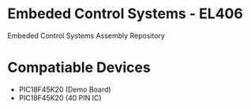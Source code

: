 # Embeded Control Systems - EL406
Embeded Control Systems Assembly Repository

# Compatiable Devices
- PIC18F45K20 (Demo Board)
- PIC18F45K20 (40 PIN IC)

